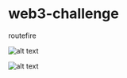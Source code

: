 # web3-challenge
routefire

![alt text](https://thumb.ibb.co/hKeLm8/Screen_Shot_2018_07_28_at_5_59_12_PM.png)

![alt text](https://thumb.ibb.co/mH5t68/Screen_Shot_2018_07_28_at_5_49_17_PM.png)
